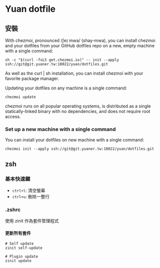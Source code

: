 Yuan dotfile
===
安裝
---
With chezmoi, pronounced /ʃeɪ mwa/ (shay-mwa), you can install chezmoi and your dotfiles from your GitHub dotfiles repo on a new, empty machine with a single command:
```
sh -c "$(curl -fsLS get.chezmoi.io)" -- init --apply ssh://git@git.yuaner.tw:10022/yuan/dotfiles.git
```

As well as the curl | sh installation, you can install chezmoi with your favorite package manager.

Updating your dotfiles on any machine is a single command:
```
chezmoi update
```

chezmoi runs on all popular operating systems, is distributed as a single statically-linked binary with no dependencies, and does not require root access.

### Set up a new machine with a single command

You can install your dotfiles on new machine with a single command:

```
chezmoi init --apply ssh://git@git.yuaner.tw:10022/yuan/dotfiles.git
```

zsh
---
### 基本快速鍵
* `ctrl+l`: 清空螢幕
* `ctrl+u`: 刪除一整行


### .zshrc
使用 zinit 作為套件管理程式

#### 更新所有套件
```
# Self update
zinit self-update

# Plugin update
zinit update
```
